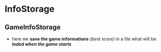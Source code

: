 # InfoStorage
## GameInfoStorage
- here we **save the game informations** _(best score)_ in a file what will be ***loded when the game starts***
